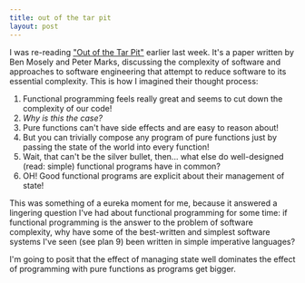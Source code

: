 ```yaml
---
title: out of the tar pit
layout: post
---
```

I was re-reading ["Out of the Tar Pit"](http://shaffner.us/cs/papers/tarpit.pdf) earlier last week. It's a paper written
by Ben Mosely and Peter Marks, discussing the complexity of software and
approaches to software engineering that attempt to reduce software to its essential
complexity. This is how I imagined their thought process:

1. Functional programming feels really great and seems to cut down the complexity
of our code!
2. *Why is this the case?*
3. Pure functions can't have side effects and are easy to reason about!
4. But you can trivially compose any program of pure functions just by passing
the state of the world into every function!
5. Wait, that can't be the silver bullet, then... what else do well-designed 
(read: simple) functional programs have in common?
5. OH! Good functional programs are explicit about their management of state!

This was something of a eureka moment for me, because it answered a lingering
question I've had about functional programming for some time: if functional
programming is the answer to the problem of software complexity, why have some 
of the best-written and simplest software systems I've seen (see plan 9) been 
written in simple imperative languages?

I'm going to posit that the effect of managing state well dominates the effect
of programming with pure functions as programs get bigger. 
